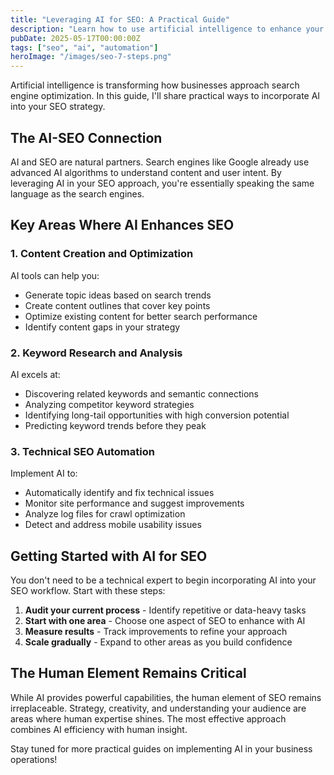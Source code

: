 ```yaml
---
title: "Leveraging AI for SEO: A Practical Guide"
description: "Learn how to use artificial intelligence to enhance your SEO strategy and drive more organic traffic."
pubDate: 2025-05-17T00:00:00Z
tags: ["seo", "ai", "automation"]
heroImage: "/images/seo-7-steps.png"
---
```


Artificial intelligence is transforming how businesses approach search engine optimization. In this guide, I'll share practical ways to incorporate AI into your SEO strategy.

## The AI-SEO Connection

AI and SEO are natural partners. Search engines like Google already use advanced AI algorithms to understand content and user intent. By leveraging AI in your SEO approach, you're essentially speaking the same language as the search engines.

## Key Areas Where AI Enhances SEO

### 1. Content Creation and Optimization

AI tools can help you:

- Generate topic ideas based on search trends
- Create content outlines that cover key points
- Optimize existing content for better search performance
- Identify content gaps in your strategy

### 2. Keyword Research and Analysis

AI excels at:

- Discovering related keywords and semantic connections
- Analyzing competitor keyword strategies
- Identifying long-tail opportunities with high conversion potential
- Predicting keyword trends before they peak

### 3. Technical SEO Automation

Implement AI to:

- Automatically identify and fix technical issues
- Monitor site performance and suggest improvements
- Analyze log files for crawl optimization
- Detect and address mobile usability issues

## Getting Started with AI for SEO

You don't need to be a technical expert to begin incorporating AI into your SEO workflow. Start with these steps:

1. **Audit your current process** - Identify repetitive or data-heavy tasks
2. **Start with one area** - Choose one aspect of SEO to enhance with AI
3. **Measure results** - Track improvements to refine your approach
4. **Scale gradually** - Expand to other areas as you build confidence

## The Human Element Remains Critical

While AI provides powerful capabilities, the human element of SEO remains irreplaceable. Strategy, creativity, and understanding your audience are areas where human expertise shines. The most effective approach combines AI efficiency with human insight.

Stay tuned for more practical guides on implementing AI in your business operations! 
 